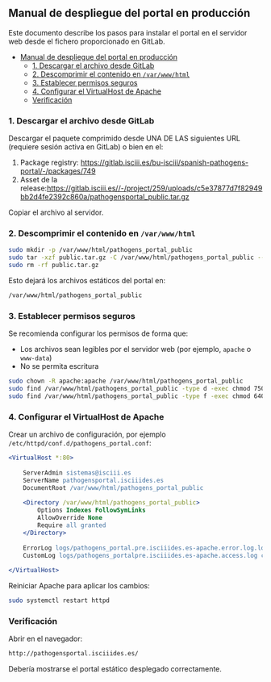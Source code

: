 ## Manual de despliegue del portal en producción

Este documento describe los pasos para instalar el portal en el servidor web desde el fichero proporcionado en GitLab.

- [Manual de despliegue del portal en producción](#manual-de-despliegue-del-portal-en-producción)
  - [1. Descargar el archivo desde GitLab](#1-descargar-el-archivo-desde-gitlab)
  - [2. Descomprimir el contenido en `/var/www/html`](#2-descomprimir-el-contenido-en-varwwwhtml)
  - [3. Establecer permisos seguros](#3-establecer-permisos-seguros)
  - [4. Configurar el VirtualHost de Apache](#4-configurar-el-virtualhost-de-apache)
  - [Verificación](#verificación)

### 1. Descargar el archivo desde GitLab

Descargar el paquete comprimido desde UNA DE LAS siguientes URL (requiere sesión activa en GitLab) o bien en el:

1. Package registry: <https://gitlab.isciii.es/bu-isciii/spanish-pathogens-portal/-/packages/749>
2. Asset de la release:<https://gitlab.isciii.es//-/project/259/uploads/c5e37877d7f82949bb2d4fe2392c860a/pathogensportal_public.tar.gz>

Copiar el archivo al servidor.

### 2. Descomprimir el contenido en `/var/www/html`

```bash
sudo mkdir -p /var/www/html/pathogens_portal_public
sudo tar -xzf public.tar.gz -C /var/www/html/pathogens_portal_public --strip-components=1
sudo rm -rf public.tar.gz
```

Esto dejará los archivos estáticos del portal en:

```bash
/var/www/html/pathogens_portal_public
```

### 3. Establecer permisos seguros

Se recomienda configurar los permisos de forma que:

- Los archivos sean legibles por el servidor web (por ejemplo, `apache` o `www-data`)
- No se permita escritura

```bash
sudo chown -R apache:apache /var/www/html/pathogens_portal_public
sudo find /var/www/html/pathogens_portal_public -type d -exec chmod 750 {} \;
sudo find /var/www/html/pathogens_portal_public -type f -exec chmod 640 {} \;
```

### 4. Configurar el VirtualHost de Apache

Crear un archivo de configuración, por ejemplo `/etc/httpd/conf.d/pathogens_portal.conf`:

```apache
<VirtualHost *:80>
 
    ServerAdmin sistemas@isciii.es
    ServerName pathogensportal.isciiides.es
    DocumentRoot /var/www/html/pathogens_portal_public
 
    <Directory /var/www/html/pathogens_portal_public>
        Options Indexes FollowSymLinks
        AllowOverride None
        Require all granted
    </Directory>
 
    ErrorLog logs/pathogens_portal.pre.isciiides.es-apache.error.log.log
    CustomLog logs/pathogens_portalpre.isciiides.es-apache.access.log combined
 
</VirtualHost>
```

Reiniciar Apache para aplicar los cambios:

```bash
sudo systemctl restart httpd
```

### Verificación

Abrir en el navegador:

```bash
http://pathogensportal.isciiides.es/
```

Debería mostrarse el portal estático desplegado correctamente.
